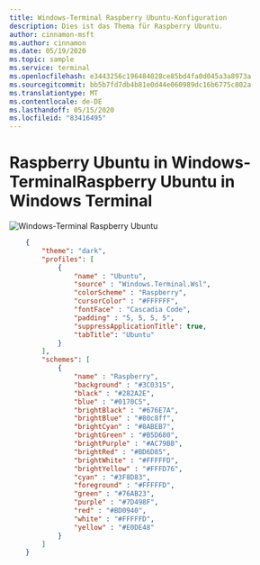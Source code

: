```yaml
---
title: Windows-Terminal Raspberry Ubuntu-Konfiguration
description: Dies ist das Thema für Raspberry Ubuntu.
author: cinnamon-msft
ms.author: cinnamon
ms.date: 05/19/2020
ms.topic: sample
ms.service: terminal
ms.openlocfilehash: e3443256c196484028ce85bd4fa0d045a3a8973a
ms.sourcegitcommit: bb5b7fd7db4b81e0d44e060989dc16b6775c802a
ms.translationtype: MT
ms.contentlocale: de-DE
ms.lasthandoff: 05/15/2020
ms.locfileid: "83416495"
---
```

# <a name="raspberry-ubuntu-in-windows-terminal"></a><span data-ttu-id="ebce0-103">Raspberry Ubuntu in Windows-Terminal</span><span class="sxs-lookup"><span data-stu-id="ebce0-103">Raspberry Ubuntu in Windows Terminal</span></span>

![Windows-Terminal Raspberry Ubuntu](./../images/raspberry-ubuntu.png)

```json
    {
        "theme": "dark",
        "profiles": [
            {
                "name" : "Ubuntu",
                "source" : "Windows.Terminal.Wsl",
                "colorScheme" : "Raspberry",
                "cursorColor" : "#FFFFFF",
                "fontFace" : "Cascadia Code",
                "padding" : "5, 5, 5, 5",
                "suppressApplicationTitle": true,
                "tabTitle": "Ubuntu"
            }
        ],
        "schemes": [
            {
                "name" : "Raspberry",
                "background" : "#3C0315",
                "black" : "#282A2E",
                "blue" : "#0170C5",
                "brightBlack" : "#676E7A",
                "brightBlue" : "#80c8ff",
                "brightCyan" : "#8ABEB7",
                "brightGreen" : "#B5D680",
                "brightPurple" : "#AC79BB",
                "brightRed" : "#BD6D85",
                "brightWhite" : "#FFFFFD",
                "brightYellow" : "#FFFD76",
                "cyan" : "#3F8D83",
                "foreground" : "#FFFFFD",
                "green" : "#76AB23",
                "purple" : "#7D498F",
                "red" : "#BD0940",
                "white" : "#FFFFFD",
                "yellow" : "#E0DE48"
            }
        ]
    }
```
